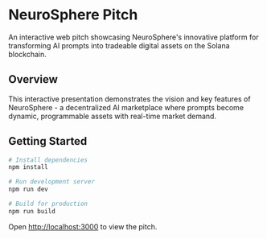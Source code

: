 # NeuroSphere Pitch

An interactive web pitch showcasing NeuroSphere's innovative platform for transforming AI prompts into tradeable digital assets on the Solana blockchain.

## Overview

This interactive presentation demonstrates the vision and key features of NeuroSphere - a decentralized AI marketplace where prompts become dynamic, programmable assets with real-time market demand.

## Getting Started

```bash
# Install dependencies
npm install

# Run development server
npm run dev

# Build for production
npm run build
```

Open [http://localhost:3000](http://localhost:3000) to view the pitch.
